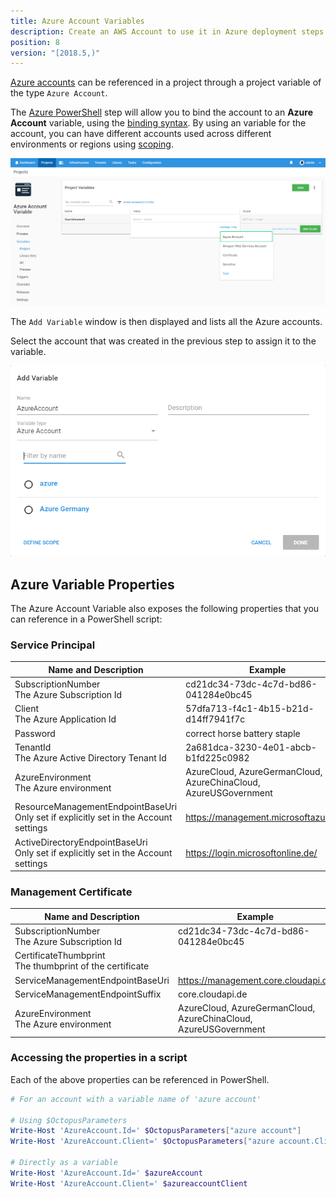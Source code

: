 ```yaml
---
title: Azure Account Variables
description: Create an AWS Account to use it in Azure deployment steps
position: 8
version: "[2018.5,)"
---
```


[Azure accounts](/docs/infrastructure/azure/creating-an-azure-account/index.md) can be referenced in a project through a project variable of the type `Azure Account`.

The [Azure PowerShell](/docs/deployment-examples/azure-deployments/running-azure-powershell/index.md) step will allow you to bind the account to an **Azure Account** variable, using the [binding syntax](/docs/deployment-process/variables/binding-syntax.md#Bindingsyntax-Referencingvariablesinstepdefinitions). By using an variable for the account, you can have different accounts used across different environments or regions using [scoping](/docs/deployment-process/variables/binding-syntax.md#Bindingsyntax-Referencingvariablesinstepdefinitions). 

![AWS Account Variable](azure-account-variable.png "width=500")

The `Add Variable` window is then displayed and lists all the Azure accounts.

Select the account that was created in the previous step to assign it to the variable.

![Azure Account Variable Selection](azure-account-variable-selection.png "width=500")

## Azure Variable Properties

The Azure Account Variable also exposes the following properties that you can reference in a PowerShell script:

### Service Principal

| Name and Description | Example |
| -------------------- | ------------------------|
| SubscriptionNumber <br/> The Azure Subscription Id | cd21dc34-73dc-4c7d-bd86-041284e0bc45 |
| Client <br/> The Azure Application Id | 57dfa713-f4c1-4b15-b21d-d14ff7941f7c |
| Password <br/> | correct horse battery staple |
| TenantId <br/> The Azure Active Directory Tenant Id | 2a681dca-3230-4e01-abcb-b1fd225c0982 | 
| AzureEnvironment <br/> The Azure environment | AzureCloud, AzureGermanCloud, AzureChinaCloud, AzureUSGovernment |
| ResourceManagementEndpointBaseUri <br/> Only set if explicitly set in the Account settings | https://management.microsoftazure.de/  |
| ActiveDirectoryEndpointBaseUri <br/> Only set if explicitly set in the Account settings | https://login.microsoftonline.de/ |

### Management Certificate

| Name and Description | Example|
| -------------------- | ------------------------|
| SubscriptionNumber <br/> The Azure Subscription Id | cd21dc34-73dc-4c7d-bd86-041284e0bc45 |
| CertificateThumbprint <br/> The thumbprint of the certificate | |
| ServiceManagementEndpointBaseUri <br/> | https://management.core.cloudapi.de |
| ServiceManagementEndpointSuffix <br/> | core.cloudapi.de  | 
| AzureEnvironment <br/> The Azure environment | AzureCloud, AzureGermanCloud, AzureChinaCloud, AzureUSGovernment |

### Accessing the properties in a script

Each of the above properties can be referenced in PowerShell. 

```powershell
# For an account with a variable name of 'azure account'

# Using $OctopusParameters
Write-Host 'AzureAccount.Id=' $OctopusParameters["azure account"]
Write-Host 'AzureAccount.Client=' $OctopusParameters["azure account.Client"]

# Directly as a variable
Write-Host 'AzureAccount.Id=' $azureAccount
Write-Host 'AzureAccount.Client=' $azureaccountClient
```
